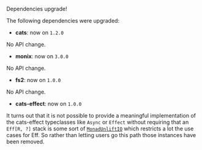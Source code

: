 Dependencies upgrade!

The following dependencies were upgraded:

 * **cats**: now on `1.2.0`
 
No API change. 

 * **monix**: now on `3.0.0`
 
No API change. 

 * **fs2**: now on `1.0.0`
 
No API change. 
 
 * **cats-effect**: now on `1.0.0`

It turns out that it is not possible to provide a meaningful implementation of the cats-effect typeclasses like `Async` or `Effect` without
requiring that an `Eff[R, ?]` stack is some sort of [`MonadUnliftIO`](https://hackage.haskell.org/package/unliftio) which restricts a lot the use cases for Eff. So rather than letting users go this path those instances have been removed. 



